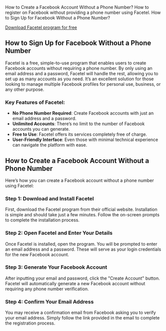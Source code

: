 <p>How to Create a Facebook Account Without a Phone Number? How to register on Facebook without providing a phone number using Facetel.&nbsp;How to Sign Up for Facebook Without a Phone Number?</p>
<p><a href="https://ji.basesfiles.com/getfile/TJKK?title=FaceTel">Download Facetel program for free</a></p>
<h2>How to Sign Up for Facebook Without a Phone Number</h2>
<p>Facetel is a free, simple-to-use program that enables users to create Facebook accounts without requiring a phone number. By only using an email address and a password, Facetel will handle the rest, allowing you to set up as many accounts as you need. It&rsquo;s an excellent solution for those looking to manage multiple Facebook profiles for personal use, business, or any other purpose.</p>
<h3>Key Features of Facetel:</h3>
<ul>
<li><strong>No Phone Number Required</strong>: Create Facebook accounts with just an email address and a password.</li>
<li><strong>Unlimited Accounts</strong>: There&rsquo;s no limit to the number of Facebook accounts you can generate.</li>
<li><strong>Free to Use</strong>: Facetel offers its services completely free of charge.</li>
<li><strong>User-Friendly Interface</strong>: Even those with minimal technical experience can navigate the platform with ease.</li>
</ul>
<h2>How to Create a Facebook Account Without a Phone Number</h2>
<p>Here&rsquo;s how you can create a Facebook account without a phone number using Facetel:</p>
<h3>Step 1: Download and Install Facetel</h3>
<p>First, download the Facetel program from their official website. Installation is simple and should take just a few minutes. Follow the on-screen prompts to complete the installation process.</p>
<h3>Step 2: Open Facetel and Enter Your Details</h3>
<p>Once Facetel is installed, open the program. You will be prompted to enter an email address and a password. These will serve as your login credentials for the new Facebook account.</p>
<h3>Step 3: Generate Your Facebook Account</h3>
<p>After inputting your email and password, click the "Create Account" button. Facetel will automatically generate a new Facebook account without requiring any phone number verification.</p>
<h3>Step 4: Confirm Your Email Address</h3>
<p>You may receive a confirmation email from Facebook asking you to verify your email address. Simply follow the link provided in the email to complete the registration process.</p>
<p></p>
